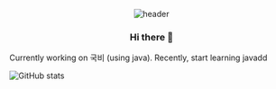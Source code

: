 <div align="center">
  
 ![header](https://capsule-render.vercel.app/api?type=Waving&color=#1D919Cheight=150&section=header&text=Hello&fontColor=ffffff&fontSize=70&animation=fadeIn&fontAlignY=55)
 ### Hi there 👋
</div>
  Currently working on 국비 (using java). Recently, start learning javadd



![GitHub stats](https://github-readme-stats.vercel.app/api?username=wjs960&show_icons=true&theme=dark  )

<!--
**wjs960/wjs960** is a ✨ _special_ ✨ repository because its `README.md` (this file) appears on your GitHub profile.

Here are some ideas to get you started:

- 🔭 I’m currently working on ...
- 🌱 I’m currently learning ...
- 👯 I’m looking to collaborate on ...
- 🤔 I’m looking for help with ...
- 💬 Ask me about ...
- 📫 How to reach me: ...
- 😄 Pronouns: ...
- ⚡ Fun fact: ...
-->
